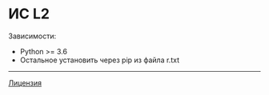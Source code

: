 # ИС L2

Зависимости:
* Python >= 3.6
* Остальное установить через pip из файла r.txt

---
[Лицензия](LICENSE)
